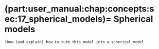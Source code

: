 (part:user_manual:chap:concepts:sec:17_spherical_models)=
Spherical models
================

```{todo}
Show (and explain) how to turn this model into a spherical model
```